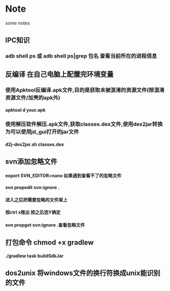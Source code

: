 # Note
some notes 
## IPC知识
### adb shell ps 或 adb shell ps|grep 包名 查看当前所在的进程信息
## 反编译 在自己电脑上配置完环境变量
### 使用Apktool反编译.apk文件,目的是获取未被混淆的资源文件(除混淆资源文件/加壳的apk外)
#### apktool d your.apk
### 使用解压软件解压.apk文件,获取classes.dex文件,使用dex2jar转换为可以使用jd_gui打开的jar文件
#### d2j-dex2jar.sh classes.dex

## svn添加忽略文件
#### export SVN_EDITOR=nano 如果遇到查看不了的忽略文件
#### svn propedit svn:ignore .
#### 进入之后把需要忽略的文件架上
#### 按ctrl x推出 按之后选Y确定
#### svn propget svn:ignore .查看忽略文件

## 打包命令 chmod +x gradlew
#### ./gradlew task buildSdkJar

## dos2unix 将windows文件的换行符换成unix能识别的文件
